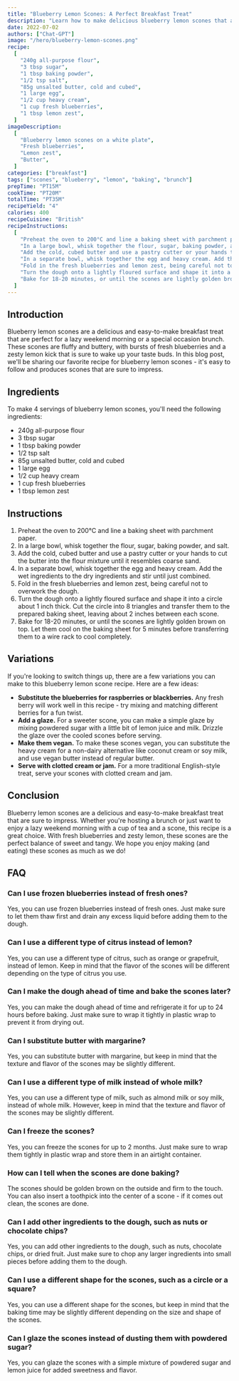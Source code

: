 ```yaml
---
title: "Blueberry Lemon Scones: A Perfect Breakfast Treat"
description: "Learn how to make delicious blueberry lemon scones that are perfect for a breakfast treat. This recipe is easy to follow and will teach you how to make fluffy scones with fresh blueberries and a zesty lemon kick."
date: 2022-07-02
authors: ["Chat-GPT"]
image: "/hero/blueberry-lemon-scones.png"
recipe:
  [
    "240g all-purpose flour",
    "3 tbsp sugar",
    "1 tbsp baking powder",
    "1/2 tsp salt",
    "85g unsalted butter, cold and cubed",
    "1 large egg",
    "1/2 cup heavy cream",
    "1 cup fresh blueberries",
    "1 tbsp lemon zest",
  ]
imageDescription:
  [
    "Blueberry lemon scones on a white plate",
    "Fresh blueberries",
    "Lemon zest",
    "Butter",
  ]
categories: ["breakfast"]
tags: ["scones", "blueberry", "lemon", "baking", "brunch"]
prepTime: "PT15M"
cookTime: "PT20M"
totalTime: "PT35M"
recipeYield: "4"
calories: 400
recipeCuisine: "British"
recipeInstructions:
  [
    "Preheat the oven to 200°C and line a baking sheet with parchment paper.",
    "In a large bowl, whisk together the flour, sugar, baking powder, and salt.",
    "Add the cold, cubed butter and use a pastry cutter or your hands to cut the butter into the flour mixture until it resembles coarse sand.",
    "In a separate bowl, whisk together the egg and heavy cream. Add the wet ingredients to the dry ingredients and stir until just combined.",
    "Fold in the fresh blueberries and lemon zest, being careful not to overwork the dough.",
    "Turn the dough onto a lightly floured surface and shape it into a circle about 1 inch thick. Cut the circle into 8 triangles and transfer them to the prepared baking sheet, leaving about 2 inches between each scone.",
    "Bake for 18-20 minutes, or until the scones are lightly golden brown on top. Let them cool on the baking sheet for 5 minutes before transferring them to a wire rack to cool completely.",
  ]
---
```


## Introduction

Blueberry lemon scones are a delicious and easy-to-make breakfast treat that are perfect for a lazy weekend morning or a special occasion brunch. These scones are fluffy and buttery, with bursts of fresh blueberries and a zesty lemon kick that is sure to wake up your taste buds. In this blog post, we'll be sharing our favorite recipe for blueberry lemon scones - it's easy to follow and produces scones that are sure to impress.

## Ingredients

To make 4 servings of blueberry lemon scones, you'll need the following ingredients:

- 240g all-purpose flour
- 3 tbsp sugar
- 1 tbsp baking powder
- 1/2 tsp salt
- 85g unsalted butter, cold and cubed
- 1 large egg
- 1/2 cup heavy cream
- 1 cup fresh blueberries
- 1 tbsp lemon zest

## Instructions

1. Preheat the oven to 200°C and line a baking sheet with parchment paper.
2. In a large bowl, whisk together the flour, sugar, baking powder, and salt.
3. Add the cold, cubed butter and use a pastry cutter or your hands to cut the butter into the flour mixture until it resembles coarse sand.
4. In a separate bowl, whisk together the egg and heavy cream. Add the wet ingredients to the dry ingredients and stir until just combined.
5. Fold in the fresh blueberries and lemon zest, being careful not to overwork the dough.
6. Turn the dough onto a lightly floured surface and shape it into a circle about 1 inch thick. Cut the circle into 8 triangles and transfer them to the prepared baking sheet, leaving about 2 inches between each scone.
7. Bake for 18-20 minutes, or until the scones are lightly golden brown on top. Let them cool on the baking sheet for 5 minutes before transferring them to a wire rack to cool completely.

## Variations

If you're looking to switch things up, there are a few variations you can make to this blueberry lemon scone recipe. Here are a few ideas:

- **Substitute the blueberries for raspberries or blackberries.** Any fresh berry will work well in this recipe - try mixing and matching different berries for a fun twist.
- **Add a glaze.** For a sweeter scone, you can make a simple glaze by mixing powdered sugar with a little bit of lemon juice and milk. Drizzle the glaze over the cooled scones before serving.
- **Make them vegan.** To make these scones vegan, you can substitute the heavy cream for a non-dairy alternative like coconut cream or soy milk, and use vegan butter instead of regular butter.
- **Serve with clotted cream or jam.** For a more traditional English-style treat, serve your scones with clotted cream and jam.

## Conclusion

Blueberry lemon scones are a delicious and easy-to-make breakfast treat that are sure to impress. Whether you're hosting a brunch or just want to enjoy a lazy weekend morning with a cup of tea and a scone, this recipe is a great choice. With fresh blueberries and zesty lemon, these scones are the perfect balance of sweet and tangy. We hope you enjoy making (and eating) these scones as much as we do!

## FAQ

### Can I use frozen blueberries instead of fresh ones?

Yes, you can use frozen blueberries instead of fresh ones. Just make sure to let them thaw first and drain any excess liquid before adding them to the dough.

### Can I use a different type of citrus instead of lemon?

Yes, you can use a different type of citrus, such as orange or grapefruit, instead of lemon. Keep in mind that the flavor of the scones will be different depending on the type of citrus you use.

### Can I make the dough ahead of time and bake the scones later?

Yes, you can make the dough ahead of time and refrigerate it for up to 24 hours before baking. Just make sure to wrap it tightly in plastic wrap to prevent it from drying out.

### Can I substitute butter with margarine?

Yes, you can substitute butter with margarine, but keep in mind that the texture and flavor of the scones may be slightly different.

### Can I use a different type of milk instead of whole milk?

Yes, you can use a different type of milk, such as almond milk or soy milk, instead of whole milk. However, keep in mind that the texture and flavor of the scones may be slightly different.

### Can I freeze the scones?

Yes, you can freeze the scones for up to 2 months. Just make sure to wrap them tightly in plastic wrap and store them in an airtight container.

### How can I tell when the scones are done baking?

The scones should be golden brown on the outside and firm to the touch. You can also insert a toothpick into the center of a scone - if it comes out clean, the scones are done.

### Can I add other ingredients to the dough, such as nuts or chocolate chips?

Yes, you can add other ingredients to the dough, such as nuts, chocolate chips, or dried fruit. Just make sure to chop any larger ingredients into small pieces before adding them to the dough.

### Can I use a different shape for the scones, such as a circle or a square?

Yes, you can use a different shape for the scones, but keep in mind that the baking time may be slightly different depending on the size and shape of the scones.

### Can I glaze the scones instead of dusting them with powdered sugar?

Yes, you can glaze the scones with a simple mixture of powdered sugar and lemon juice for added sweetness and flavor.
